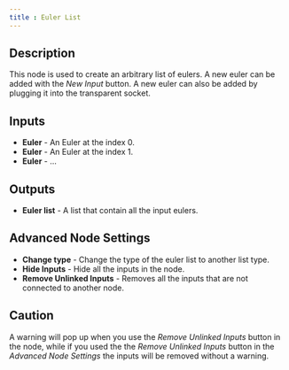```yaml
---
title : Euler List
---
```


## Description

This node is used to create an arbitrary list of eulers. A new euler can
be added with the *New Input* button. A new euler can also be added by
plugging it into the transparent socket.

## Inputs

- **Euler** - An Euler at the index 0.
- **Euler** - An Euler at the index 1.
- **Euler** - ...

## Outputs

- **Euler list** - A list that contain all the input eulers.

## Advanced Node Settings

- **Change type** - Change the type of the euler list to another list
    type.
- **Hide Inputs** - Hide all the inputs in the node.
- **Remove Unlinked Inputs** - Removes all the inputs that are not
    connected to another node.

## Caution

A warning will pop up when you use the *Remove Unlinked Inputs* button
in the node, while if you used the the *Remove Unlinked Inputs* button
in the *Advanced Node Settings* the inputs will be removed without a
warning.

